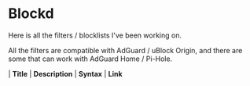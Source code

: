 # Blockd
Here is all the filters / blocklists I've been working on.

All the filters are compatible with AdGuard / uBlock Origin, and there are some that can work with AdGuard Home / Pi-Hole. 


| **Title** | **Description** | **Syntax** | **Link**
